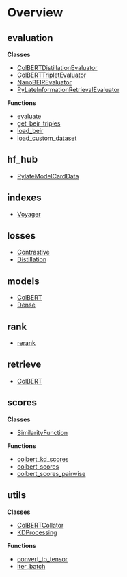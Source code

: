 # Overview

## evaluation


**Classes**

- [ColBERTDistillationEvaluator](../evaluation/ColBERTDistillationEvaluator)
- [ColBERTTripletEvaluator](../evaluation/ColBERTTripletEvaluator)
- [NanoBEIREvaluator](../evaluation/NanoBEIREvaluator)
- [PyLateInformationRetrievalEvaluator](../evaluation/PyLateInformationRetrievalEvaluator)

**Functions**

- [evaluate](../evaluation/evaluate)
- [get_beir_triples](../evaluation/get-beir-triples)
- [load_beir](../evaluation/load-beir)
- [load_custom_dataset](../evaluation/load-custom-dataset)

## hf_hub

- [PylateModelCardData](../hf-hub/PylateModelCardData)

## indexes

- [Voyager](../indexes/Voyager)

## losses

- [Contrastive](../losses/Contrastive)
- [Distillation](../losses/Distillation)

## models

- [ColBERT](../models/ColBERT)
- [Dense](../models/Dense)

## rank

- [rerank](../rank/rerank)

## retrieve

- [ColBERT](../retrieve/ColBERT)

## scores


**Classes**

- [SimilarityFunction](../scores/SimilarityFunction)

**Functions**

- [colbert_kd_scores](../scores/colbert-kd-scores)
- [colbert_scores](../scores/colbert-scores)
- [colbert_scores_pairwise](../scores/colbert-scores-pairwise)

## utils


**Classes**

- [ColBERTCollator](../utils/ColBERTCollator)
- [KDProcessing](../utils/KDProcessing)

**Functions**

- [convert_to_tensor](../utils/convert-to-tensor)
- [iter_batch](../utils/iter-batch)
